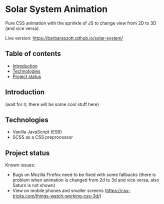 # Solar System Animation

Pure CSS animation with the sprinkle of JS to change view from 2D to 3D (and vice versa). 

Live version: https://barbaraszott.github.io/solar-system/

## Table of contents

- [Introduction](#introduction)
- [Technologies](#technologies)
- [Project status](#projectstatus)

## Introduction

(wait for it, there will be some cool stuff here)

## Technologies

- Vanilla JavaScript (ES6)
- SCSS as a CSS preprocessor

## Project status

Known issues:
- Bugs on Mozilla Firefox need to be fixed with some fallbacks (there is problem when animation is changed from 2d to 3d and vice versa; also Saturn is not shown)
- View on mobile phones and smaller screens (https://css-tricks.com/things-watch-working-css-3d/)
